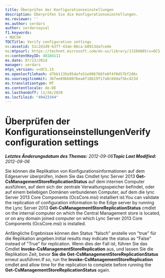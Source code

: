 ```yaml
---
title: Überprüfen der Konfigurationseinstellungen
description: Überprüfen Sie die Konfigurationseinstellungen.
ms.reviewer: ''
ms.author: serdars
author: serdarsoysal
f1.keywords:
- NOCSH
TOCTitle: Verify configuration settings
ms:assetid: 51c2d1d9-63f7-43ab-88ca-b8913da7cede
ms:mtpsurl: https://technet.microsoft.com/en-us/library/JJ204885(v=OCS.15)
ms:contentKeyID: 48184111
ms.date: 07/23/2014
manager: serdars
mtps_version: v=OCS.15
ms.openlocfilehash: d7bb1135e95dafe51e906768fe0f4f0d57bf2d6c
ms.sourcegitcommit: 36fee89bb887bea4f18b19f17a8c69daf5bc423d
ms.translationtype: MT
ms.contentlocale: de-DE
ms.lasthandoff: 11/26/2020
ms.locfileid: "49423344"
---
```

# <a name="verify-configuration-settings"></a><span data-ttu-id="17171-103">Überprüfen der Konfigurationseinstellungen</span><span class="sxs-lookup"><span data-stu-id="17171-103">Verify configuration settings</span></span>

<div data-xmlns="http://www.w3.org/1999/xhtml">

<div class="topic" data-xmlns="http://www.w3.org/1999/xhtml" data-msxsl="urn:schemas-microsoft-com:xslt" data-cs="https://msdn.microsoft.com/">

<div data-asp="https://msdn2.microsoft.com/asp">



</div>

<div id="mainSection">

<div id="mainBody"><span data-ttu-id="17171-104">

<span> </span></span><span class="sxs-lookup"><span data-stu-id="17171-104">

<span> </span></span></span>

<span data-ttu-id="17171-105">_**Letztes Änderungsdatum des Themas:** 2012-09-06_</span><span class="sxs-lookup"><span data-stu-id="17171-105">_**Topic Last Modified:** 2012-09-06_</span></span>

<span data-ttu-id="17171-106">Sie können die Replikation von Konfigurationsinformationen auf dem Edgeserver überprüfen, indem Sie das Cmdlet lync Server 2013 **Get-CsManagementStoreReplicationStatus** auf dem internen Computer ausführen, auf dem sich der zentrale Verwaltungsspeicher befindet, oder auf einem beliebigen Domänen verbundenen Computer, auf dem die lync Server 2013 Core Components (OcsCore.msi) installiert ist.</span><span class="sxs-lookup"><span data-stu-id="17171-106">You can validate the replication of configuration information to the Edge server by running the Lync Server 2013 **Get-CsManagementStoreReplicationStatus** cmdlet on the internal computer on which the Central Management store is located, or on any domain joined computer on which Lync Server 2013 Core Components (OcsCore.msi) is installed.</span></span>

<span data-ttu-id="17171-107">Anfängliche Ergebnisse können den Status "falsch" anstelle von "true" für die Replikation angeben.</span><span class="sxs-lookup"><span data-stu-id="17171-107">Initial results may indicate the status as "False" instead of "True" for replication.</span></span> <span data-ttu-id="17171-108">Wenn dies der Fall ist, führen Sie das Cmdlet **Invoke-CsManagementStoreReplication** aus, und lassen Sie die Replikation Zeit, bevor **Sie die Get-CsManagementStoreReplicationStatus** erneut ausführen.</span><span class="sxs-lookup"><span data-stu-id="17171-108">If so, run the **Invoke-CsManagementStoreReplication** cmdlet and allow time for the replication to complete before running the **Get-CsManagementStoreReplicationStatus** again.</span></span>

<span data-ttu-id="17171-109"></div>

<span> </span>

</div>

</div>

</span><span class="sxs-lookup"><span data-stu-id="17171-109"></div>

<span> </span>

</div>

</div>

</span></span></div>

